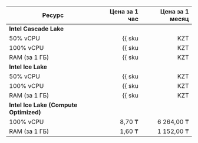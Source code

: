 | Ресурс        | Цена за 1 час                                 | Цена за 1 месяц                                     |
|---------------|----------------------------------------------:|----------------------------------------------------:|
| **Intel Cascade Lake**                                                                                              |
| 50% vCPU      | {{ sku|KZT|mdb.zk.kafka.v2.cpu.c50|string }}  | {{ sku|KZT|mdb.zk.kafka.v2.cpu.c50|month|string }}  |
| 100% vCPU     | {{ sku|KZT|mdb.zk.kafka.v2.cpu.c100|string }} | {{ sku|KZT|mdb.zk.kafka.v2.cpu.c100|month|string }} |
| RAM (за 1 ГБ) | {{ sku|KZT|mdb.zk.kafka.v2.ram|string }}      | {{ sku|KZT|mdb.zk.kafka.v2.ram|month|string }}      |
| **Intel Ice Lake**                                                                                                  |
| 50% vCPU      | {{ sku|KZT|mdb.zk.kafka.v3.cpu.c50|string }}  | {{ sku|KZT|mdb.zk.kafka.v3.cpu.c50|month|string }}  |
| 100% vCPU     | {{ sku|KZT|mdb.zk.kafka.v3.cpu.c100|string }} | {{ sku|KZT|mdb.zk.kafka.v3.cpu.c100|month|string }} |
| RAM (за 1 ГБ) | {{ sku|KZT|mdb.zk.kafka.v3.ram|string }}      | {{ sku|KZT|mdb.zk.kafka.v3.ram|month|string }}      |
| **Intel Ice Lake (Compute Optimized)** |
| 100% vCPU | 8,70 ₸ | 6 264,00 ₸ |
| RAM (за 1 ГБ) | 1,60 ₸ | 1 152,00 ₸ |
